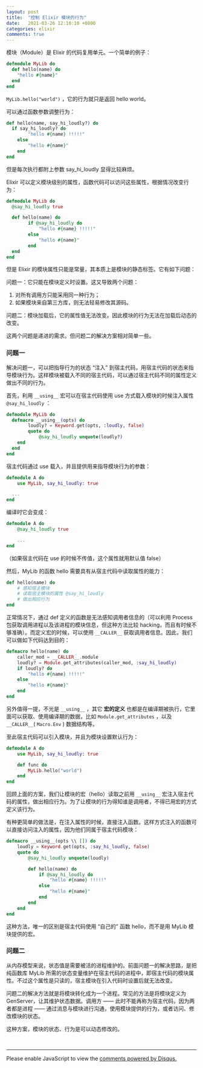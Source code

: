 ```yaml
---
layout: post
title:  "控制 Elixir 模块的行为"
date:   2021-03-26 12:10:10 +0800
categories: elixir
comments: true
---
```


模块（Module）是 Elixir 的代码复用单元。一个简单的例子：

```elixir
defmodule MyLib do
  def hello(name) do
    "hello #{name}"
  end
end
```

`MyLib.hello("world")` ，它的行为就只是返回 hello world。

可以通过函数参数调整行为：

```elixir
def hello(name, say_hi_loudly?) do
  if say_hi_loudly? do
		"hello #{name} !!!!!"
	else
		"hello #{name}"
	end
end
```

但是每次执行都附上参数 say_hi_loudly 显得比较麻烦。

Elixir 可以定义模块级别的属性，函数代码可以访问这些属性，根据情况改变行为：

```elixir
defmodule MyLib do
  @say_hi_loudly true

  def hello(name) do
		if @say_hi_loudly do
			"hello #{name} !!!!!"
		else
			"hello #{name}"
		end
  end
end
```

但是 Elixir 的模块属性只能是常量，其本质上是模块的静态标签。它有如下问题：

问题一：它只能在模块定义时设置。这又导致两个问题：

1. 对所有调用方只能采用同一种行为；
2. 如果模块来自第三方库，则无法轻易修改其源码。

问题二：模块加载后，它的属性值无法改变。因此模块的行为无法在加载后动态的改变。

这两个问题是递进的需求。但问题二的解决方案相对简单一些。

### 问题一

解决问题一，可以把指导行为的状态 “注入” 到宿主代码，用宿主代码的状态来指导模块行为。这样模块被载入不同的宿主代码，可以通过宿主代码不同的属性定义做出不同的行为。

首先，利用 `__using__` 宏可以在宿主代码使用 use 方式载入模块的时候注入属性 `@say_hi_loudly` ：

```elixir
defmodule MyLib do
  defmacro __using__(opts) do
		loudly? = Keyword.get(opts, :loudly, false)
		quote do
			@say_hi_loudly unquote(loudly?)
    end
  end
end
```

宿主代码通过 use 载入，并且提供用来指导模块行为的参数：

```elixir
defmodule A do
	use MyLib, say_hi_loudly: true

  ...
end
```

编译时它会变成：

```elixir
defmodule A do
	@say_hi_loudly true

	...
end
```

（如果宿主代码在 use 的时候不传值，这个属性就用默认值 false）

然后，MyLib 的函数 hello 需要具有从宿主代码中读取属性的能力：

```elixir
def hello(name) do
	# 感知宿主模块
	# 读取宿主模块的属性 @say_hi_loudly
	# 做出相应行为
end
```

正常情况下，通过 def 定义的函数是无法感知调用者信息的（可以利用 Process 包获取调用进程以及该进程的模块信息，但这种方法比较 hacking，而且有时候不够准确）。而定义宏的时候，可以使用 `__CALLER__` 获取调用者信息。因此，我们可以做如下代码达到目的：

```elixir
defmacro hello(name) do
	caller_mod = __CALLER__.module
	loudly? = Module.get_attributes(caller_mod, :say_hi_loudly)
	if loudly? do
		"hello #{name} !!!!!"
	else
		"hello #{name}"
	end
end
```

另外值得一提，不光是 `__using__` ，其它 **宏的定义** 也都是在编译期被执行，它里面可以获取、使用编译期的数据，比如 `Module.get_attributes` ，以及 `__CALLER__`( `Macro.Env` ) 数据结构等。

至此宿主代码可以引入模块，并且为模块设置默认行为：

```elixir
defmodule A do
	use MyLib, say_hi_loudly: true

	def func do
		MyLib.hello("world")
	end
end
```

回顾上面的方案，我们让模块的宏（hello）读取之前用 `__using__` 宏注入宿主代码的属性，做出相应行为。为了让模块的行为得知谁是调用者，不得已用宏的方式定义该行为。

有种更简单的做法是，在注入属性的时候，直接注入函数。这样方式注入的函数可以直接访问注入的属性，因为他们同属于宿主代码模块：

```elixir
defmacro __using__(opts \\ []) do
	loudly = Keyword.get(opts, :say_hi_loudly, false)
	quote do
		@say_hi_loudly unquote(loudly)

		def hello(name) do
			if @say_hi_loudly do
				"hello #{name} !!!!!"
			else
				"hello #{name}"
			end
		end
	end
end
```

这种方法，唯一的区别是宿主代码使用 “自己的” 函数 hello，而不是用 MyLib 模块提供的宏。

### 问题二

从内存模型来说，状态值是需要被活的进程维护的。前面问题一的解决思路，是把纯函数库 MyLib 所需的状态变量维护在宿主代码的进程中，即宿主代码的模块属性。不过这个属性是只读的，宿主模块在引入代码时设置后就无法改变。

问题二的解决方法就是将模块转化成为一个进程。常见的方法是将模块定义为 GenServer，让其维护状态数据。调用方 —— 此时不能再称为宿主代码，因为两者都是进程 —— 通过消息与模块进行沟通，使用模块提供的行为，或者访问、修改模块的状态。

这种方案，模块的状态、行为是可以动态修改的。



<br>
<hr>

<div id="disqus_thread"></div>
<script>
(function() { // DON'T EDIT BELOW THIS LINE
var d = document, s = d.createElement('script');
s.src = 'https://straightdave-github-io.disqus.com/embed.js';
s.setAttribute('data-timestamp', +new Date());
(d.head || d.body).appendChild(s);
})();
</script>
<noscript>Please enable JavaScript to view the <a href="https://disqus.com/?ref_noscript">comments powered by Disqus.</a></noscript>

